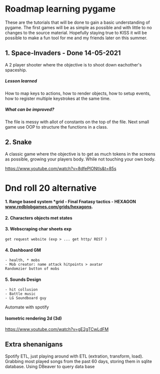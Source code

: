 

# Roadmap learning pygame 
These are the tutorials that will be done to gain a basic understanding of pygame.
The first games will be as simple as possible and with little to no changes to the source material.
Hopefully staying true to KISS it will be possible to make a fun tool for me and my friends later on this summer.

## 1. Space-Invaders - Done 14-05-2021
A 2 player shooter where the objective is to shoot down eachother's spaceship.

##### Lesson learned 
How to map keys to actions, how to render objects, how to setup events, how to register multiple keystrokes at the same time.

##### What can be improved?
The file is messy with allot of constants on the top of the file. Next small game use OOP to structure the functions in a class. 

## 2. Snake 
A classic game where the objective is to get as much tokens in the screens as possible, growing your players body. While not touching your own body.

https://www.youtube.com/watch?v=8dfePlONtls&t=85s


# Dnd roll 20 alternative 
#### 1. Range based system *grid - Final Fnatasy tactics - HEXAGON www.redblobgames.com/grids/hexagons.

#### 2. Characters objects met states

#### 3. Webscraping char sheets exp
    get request website (exp > ... get http/ REST )

#### 4. Dashboard GM
    - health, * mobs 
    - Mob creator: name attack hitpoints > avatar 
    Randomzier button of mobs 

#### 5. Sounds Design 
    - hit collusion 
    - Battle music 
    - LG Soundboard guy 
Automate with spotify 

#### Isometric rendering 2d (3d)

https://www.youtube.com/watch?v=gE2gTCwLdFM

## Extra shenanigans
Spotify ETL, just playing around with ETL (extration, transform, load).
Grabbing most played songs from the past 60 days, storing them in sqlite database.
Using DBeaver to query data base 

